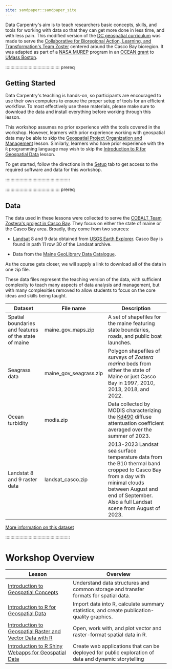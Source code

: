 ```yaml
---
site: sandpaper::sandpaper_site
---
```


Data Carpentry's aim is to teach researchers basic concepts, skills, and tools for working with data so that they can get more done in less time, and with less pain. This modified version of the [DC geospatial curriculum](https://datacarpentry.org/lessons/#geospatial-curriculum) was made to serve the [Collaborative for Bioregional Action, Learning, and Transformation's Team Zoster](https://cobaltlearningjourney.com/team-zostera/) centered around the Casco Bay bioregion. It was adapted as part of a [NASA MUREP](https://www.nasa.gov/learning-resources/minority-university-research-education-project/) program in an [OCEAN grant](https://cce.nasa.gov/ocean_biology_biogeochemistry/details.html?itemID=4402&itemType=project&itemProgID=8&itemName=Byrnes%20MUREP%20OCEAN%202020) to [UMass Boston](https://www.umb.edu/). 


::::::::::::::::::::::::::::::::::::::::::  prereq

## Getting Started

Data Carpentry's teaching is hands-on, so participants are encouraged to use
their own computers to ensure the proper setup of tools for an efficient
workflow. To most effectively use these materials, please make sure to download
the data and install everything before working through this lesson.

This workshop assumes no prior experience with the tools covered in the workshop. However, learners with prior
experience working with geospatial data may be able to skip the
[Geospatial Project Organization and Management](https://cobalt-casco.github.io/organization-geospatial/) lesson.
Similarly, learners who have prior experience with the `R` programming language may wish to skip the
[Introduction to R for Geospatial Data](https://cobalt-casco.github.io/r-intro-geospatial/) lesson.

To get started, follow the directions in the [Setup](learners/setup.md) tab to
get access to the required software and data for this workshop.

::::::::::::::::::::::::::::::::::::::::::::::::::

::::::::::::::::::::::::::::::::::::::::::  prereq

## Data


The data used in these lessons were collected to serve the [COBALT Team Zostera's project in Casco Bay](https://cobaltlearningjourney.com/team-zostera/). They focus on either the state of maine or the Casco Bay area. Broadly, they come from two sources:

- [Landsat](https://landsat.gsfc.nasa.gov/) 8 and 9 data obtained from [USGS Earth Explorer](https://earthexplorer.usgs.gov/). Casco Bay is found in path 11 row 30 of the Landsat archive.

- Data from the [Maine GeoLibrary Data Catalogue](https://www.maine.gov/geolib/catalog.html). 

As the course gets closer, we will supply a link to download all of the data in one zip file.

These data files represent the teaching version of the data, with sufficient complexity to teach many aspects of  data analysis and
management, but with many complexities removed to allow students to focus on the core ideas and skills being taught.

| Dataset                      | File name                                                                                  | Description                                                                                                                                                                                                                                             | 
| ------------------------------------------------------------------------------------------------------------------------- | ----------------------------------------------------------- | ----------------------------------------------------------------------------------------------------------------------------------------------------------------------------------------- |
| Spatial boundaries and features of the state of maine       | maine_gov_maps.zip                                                              | A set of shapefiles for the maine featuring state boundaries, roads, and public boat launches.                                                                                                                                                   | 
| Seagrass data          | maine_gov_seagrass.zip                                                                | Polygon shapefiles of surveys of *Zostera marina* beds from either the state of Maine or just Casco Bay in 1997, 2010, 2013, 2018, and 2022.                                                                                                                                               | 
| Ocean turbidity | modis.zip                                                         | Data collected by MODIS characterizing the [Kd490](https://eastcoast.coastwatch.noaa.gov/cw_k490_hires.php) diffuse attentuation coefficient averaged over the summer of 2023. | 
| Landstat 8 and 9  raster data  | landsat_casco.zip                                                                   | 2013-2023 Landsat sea surface temperature data from the B10 thermal band cropped to Casco Bay from a day with minimal clouds between August and end of September. Also a full Landsat scene from August of 2023.                                                                                                      | 

[More information on this dataset](instructors/data.md)

::::::::::::::::::::::::::::::::::::::::::::::::::

# Workshop Overview

| Lesson                       | Overview                                                                                   | 
| ---------------------------------------------------------- | ------------------------------------------------------------ |
| [Introduction to Geospatial Concepts](https://cobalt-casco.github.io/organization-geospatial/)                             | Understand data structures and common storage and transfer formats for spatial data.       | 
| [Introduction to R for Geospatial Data](https://cobalt-casco.github.io/r-intro-geospatial)                             | Import data into R, calculate summary statistics, and create publication-quality graphics. | 
| [Introduction to Geospatial Raster and Vector Data with R](https://cobalt-casco.github.io/r-raster-vector-geospatial)                             | Open, work with, and plot vector and raster-format spatial data in R.                      | 
| [Introduction to R Shiny Webapps for Geospatial Data](https://cobalt-casco.github.io/r-shiny-geospatial)                             | Create web applications that can be deployed for public exploration of data and dynamic storytelling                      | 


